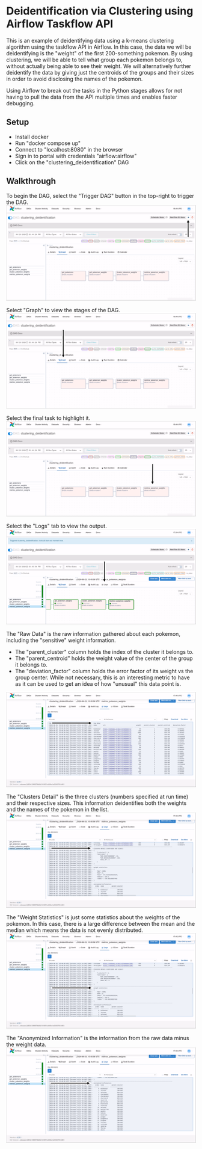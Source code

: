 # Deidentification via Clustering using Airflow Taskflow API
This is an example of deidentifying data using a k-means clustering algorithm using the taskflow API in Airflow.
In this case, the data we will be deidentifying is the "weight" of the first 200-something pokemon. By using clustering, we will be able to tell what group each pokemon belongs to, without actually being able to see their weight. 
We will alternatively further deidentify the data by giving just the centroids of the groups and their sizes in order to avoid disclosing the names of the pokemon.

Using Airflow to break out the tasks in the Python stages allows for not having to pull the data from the API multiple times and enables faster debugging.

## Setup

 - Install docker
 - Run "docker compose up"
 - Connect to "localhost:8080" in the browser
 - Sign in to portal with credentials "airflow:airflow"
 - Click on the "clustering_deidentification" DAG

## Walkthrough

To begin the DAG, select the "Trigger DAG" button in the top-right to trigger the DAG.
![trigger dag](guide/deidentification/select_run_dag.png)

Select "Graph" to view the stages of the DAG.
![select graph](guide/deidentification/select_graph.png)

Select the final task to highlight it.
![select task](guide/deidentification/select_metrics_weights.png)

Select the "Logs" tab to view the output.
![select logs](guide/deidentification/select_weights_logs.png)

The "Raw Data" is the raw information gathered about each pokemon, including the "sensitive" weight information. 
 - The "parent_cluster" column holds the index of the cluster it belongs to. 
 - The "parent_centroid" holds the weight value of the center of the group it belongs to. 
 - The "deviation_factor" column holds the error factor of its weight vs the group center. While not necessary, this is an interesting metric to have as it can be used to get an idea of how "unusual" this data point is.

![select logs](guide/deidentification/raw_data_explanation.png)

The "Clusters Detail" is the three clusters (numbers specified at run time) and their respective sizes. This information deidentifies both the weights and the names of the pokemon in the list.
![select logs](guide/deidentification/clusters_detail_explanation.png)

The "Weight Statistics" is just some statistics about the weights of the pokemon. In this case, there is a large difference between the mean and the median which means the data is not evenly distributed. 
![select logs](guide/deidentification/weight_statistics_explanation.png)

The "Anonymized Information" is the information from the raw data minus the weight data.
![select logs](guide/deidentification/anonymized_information_explanation.png)